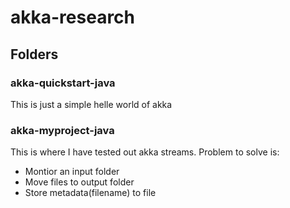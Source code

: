 # akka-research

## Folders

### akka-quickstart-java
This is just a simple helle world of akka

### akka-myproject-java
This is where I have tested out akka streams.
Problem to solve is:
* Montior an input folder
* Move files to output folder
* Store metadata(filename) to file
